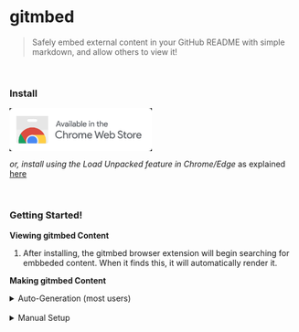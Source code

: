 # gitmbed
> Safely embed external content in your GitHub README with simple markdown, and allow others to view it!

<br />

### Install
<a href="" align="center"><img src="get_on_cws.png" height="75" align="center"/></a>

_or, install using the Load Unpacked feature in Chrome/Edge_ as explained [here](https://webkul.com/blog/how-to-install-the-unpacked-extension-in-chrome/)

<br />

### Getting Started!

**Viewing gitmbed Content**<br />


1. After installing, the gitmbed browser extension will begin searching for embbeded content. When it finds this, it will automatically render it.


**Making gitmbed Content**<br />


<details><summary>Auto-Generation (most users)</summary>
  <ol>
    <li>Navigate to https://gitmbed.finnsoftware.net#auto.</li>
    <li>Fill-out the form with the correct data: url, width, and height</li>
    <li>Your code will show up in the textarea below the form inputs. Copy this, and paste anywhere. Anyone with the gitmbed extension will be able to view your embedded content!</li>
    <li>That's it! Congrats on the setup! 🎉</li>
  </ol>
</details>
<br />
<details><summary>Manual Setup</summary>
  <ol>
    <li>The bare-minimum for gitmbed content is that it contains the page contains an image with the HTML <code>src</code> attribute. Inside this <code>src</code>, you must append the arguments <code>embed src</code>, <code>embed width</code>, <code>embed height</code></li>
    <li>For example, the following code is the bare-minimum implementation of a gitmbed object <xmp><code><img src="link/to/image#gitmbed=embed_url,embed_width,embed_height"></img></code></li>
    <li>As stated on the <a href="https://gitmbed.finnsoftware.net">gitmbed homepage</a>, the <code>embed_width</code> and <code>embed_height</code> arguments can take either a numerical px, percent, em, or rem value. It should also be noted that the <code>embed_url</code> must be a full url, including <code>https://</code>, <code>http://</code>, or <code>file://</code>
  </ol>
</details>

<br />

### Example

The code for the below example looks like the following (will show-up as "Download Extension to View", unless extension is downloaded, where it will be an embed to my latest sheet music 🎵):
```html
<a href="link"><img width="100%" src="https://gitmbed.finnsoftware.net/assets/img/button_gitmbed.png#https://musescore.com/user/35848526/scores/6907224/embed,100%,500"/></a>
```

<a href="link"><img width="100%" src="https://gitmbed.finnsoftware.net/assets/img/button_gitmbed.png#https://musescore.com/user/35848526/scores/6907224/embed,100%,500"/></a>

<br />

### License

Gitmbed, it's content, and it's ideas are copyrighted under the Apache 2.0 License. Details on this license, your rights, and the rights of the copyright holder can be found [here](https://www.apache.org/licenses/LICENSE-2.0)

The GitHub buttons library used in the extension pop-up is licensed under the BSD-2.0 Clause

```
Copyright 2021 なつき

Redistribution and use in source and binary forms, with or without modification, are permitted provided that the following conditions are met:

1. Redistributions of source code must retain the above copyright notice, this list of conditions and the following disclaimer.

2. Redistributions in binary form must reproduce the above copyright notice, this list of conditions and the following disclaimer in the documentation and/or other materials provided with the distribution.

THIS SOFTWARE IS PROVIDED BY THE COPYRIGHT HOLDERS AND CONTRIBUTORS "AS IS" AND ANY EXPRESS OR IMPLIED WARRANTIES, INCLUDING, BUT NOT LIMITED TO, THE IMPLIED WARRANTIES OF MERCHANTABILITY AND FITNESS FOR A PARTICULAR PURPOSE ARE DISCLAIMED. IN NO EVENT SHALL THE COPYRIGHT HOLDER OR CONTRIBUTORS BE LIABLE FOR ANY DIRECT, INDIRECT, INCIDENTAL, SPECIAL, EXEMPLARY, OR CONSEQUENTIAL DAMAGES (INCLUDING, BUT NOT LIMITED TO, PROCUREMENT OF SUBSTITUTE GOODS OR SERVICES; LOSS OF USE, DATA, OR PROFITS; OR BUSINESS INTERRUPTION) HOWEVER CAUSED AND ON ANY THEORY OF LIABILITY, WHETHER IN CONTRACT, STRICT LIABILITY, OR TORT (INCLUDING NEGLIGENCE OR OTHERWISE) ARISING IN ANY WAY OUT OF THE USE OF THIS SOFTWARE, EVEN IF ADVISED OF THE POSSIBILITY OF SUCH DAMAGE.
```



